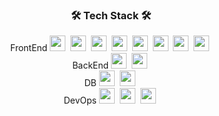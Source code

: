 







<div align="center">
<h3 align="center">🛠 Tech Stack 🛠</h3>
<p>
FrontEnd
<img src="https://img.shields.io/badge/HTML5-E34F26?style=flat-square&logo=HTML5&logoColor=black" height="25"/>&nbsp
<img src="https://img.shields.io/badge/CSS3-1572B6?style=flat-square&logo=CSS3&logoColor=black" height="25"/>&nbsp
<img src="https://img.shields.io/badge/SASS-CC6699?style=flat-square&logo=SASS&logoColor=black" height="25"/>&nbsp
<img src="https://img.shields.io/badge/JavaScript-F7DF1E?style=flat-square&logo=JavaScript&logoColor=black" height="25"/>&nbsp
<img src="https://img.shields.io/badge/React-61DAFB?style=flat-square&logo=React&logoColor=black" height="25"/>&nbsp
<img src="https://img.shields.io/badge/Redux-764ABC?style=flat-square&logo=Redux&logoColor=black" height="25"/>&nbsp
<img src="https://img.shields.io/badge/Recoil-578BC?style=flat-square&logo=Recoil&logoColor=black" height="25"/>&nbsp
<img src="https://img.shields.io/badge/Bootstrap-7952B3?style=flat-square&logo=Bootstrap&logoColor=black" height="25"/>&nbsp
<br/>
BackEnd
<img src="https://img.shields.io/badge/Node.js-339933?style=flat-square&logo=Node.js&logoColor=black" height="25"/>&nbsp
<img src="https://img.shields.io/badge/Nest.js-66BF00?style=flat-square&logo=Nest.js&logoColor=white" height="25"/>&nbsp
<br/>
DB 
<img src="https://img.shields.io/badge/Mysql-CC6699?style=flat-square&logo=Mysql&logoColor=black" height="25"/>&nbsp
<img src="https://img.shields.io/badge/MongoDB-47A248?style=flat-square&logo=MongoDB&logoColor=black" height="25"/>&nbsp
  <br/>
DevOps
<img src="https://img.shields.io/badge/Notion-black?style=flat-square&logo=Notion&logoColor=white" height="25"/>&nbsp
<img src="https://img.shields.io/badge/GitHub-181717?style=flat-square&logo=GitHub&logoColor=white" height="25"/>&nbsp
<img src="https://img.shields.io/badge/PostMan-FFBF00?style=flat-square&logo=PostMan&logoColor=white" height="25"/>&nbsp
</p>
<br> 

</div>
